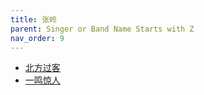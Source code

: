 ```yaml
---
title: 张岭
parent: Singer or Band Name Starts with Z
nav_order: 9
---
```


- [北方过客](/lyrics/Zhang_Ling/beifangguoke)
- [一鸣惊人](/lyrics/Zhang_Ling/yimingjingren)